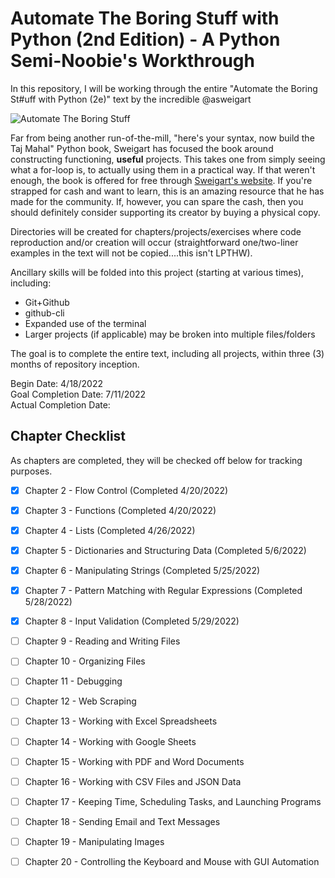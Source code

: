 # Automate The Boring Stuff with Python (2nd Edition) - A Python Semi-Noobie's Workthrough  
  
In this repository, I will be working through the entire "Automate the Boring St#uff with Python (2e)" text by the incredible @asweigart  
  
![Automate The Boring Stuff](https://automatetheboringstuff.com/images/cover_automate2_thumb.jpg)
  
Far from being another run-of-the-mill, "here's your syntax, now build the Taj Mahal" Python book, Sweigart has focused the book around constructing functioning, **useful** projects. This takes one from simply seeing what a for-loop is, to actually using them in a practical way. If that weren't enough, the book is offered for free through [Sweigart's website](https://inventwithpython.com/). If you're strapped for cash and want to learn, this is an amazing resource that he has made for the community. If, however, you can spare the cash, then you should definitely consider supporting its creator by buying a physical copy.  
  
Directories will be created for chapters/projects/exercises where code reproduction and/or creation will occur (straightforward one/two-liner examples in the text will not be copied....this isn't LPTHW).  
  
Ancillary skills will be folded into this project (starting at various times), including:
 - Git+Github
 - github-cli
 - Expanded use of the terminal
 - Larger projects (if applicable) may be broken into multiple files/folders
  
The goal is to complete the entire text, including all projects, within three (3) months of repository inception.  
  
Begin Date: 4/18/2022  
Goal Completion Date: 7/11/2022  
Actual Completion Date:  
  
## Chapter Checklist
  
As chapters are completed, they will be checked off below for tracking purposes.
- [x] Chapter 2 - Flow Control (Completed 4/20/2022)
- [x] Chapter 3 - Functions (Completed 4/20/2022)
- [x] Chapter 4 - Lists (Completed 4/26/2022)
- [x] Chapter 5 - Dictionaries and Structuring Data (Completed 5/6/2022)
- [x] Chapter 6 - Manipulating Strings (Completed 5/25/2022)
- [x] Chapter 7 - Pattern Matching with Regular Expressions (Completed 5/28/2022)
- [x] Chapter 8 - Input Validation (Completed 5/29/2022)
- [ ] Chapter 9 - Reading and Writing Files
- [ ] Chapter 10 - Organizing Files
- [ ] Chapter 11 - Debugging
- [ ] Chapter 12 - Web Scraping
- [ ] Chapter 13 - Working with Excel Spreadsheets
- [ ] Chapter 14 - Working with Google Sheets
- [ ] Chapter 15 - Working with PDF and Word Documents
- [ ] Chapter 16 - Working with CSV Files and JSON Data
- [ ] Chapter 17 - Keeping Time, Scheduling Tasks, and Launching Programs
- [ ] Chapter 18 - Sending Email and Text Messages
- [ ] Chapter 19 - Manipulating Images
- [ ] Chapter 20 - Controlling the Keyboard and Mouse with GUI Automation



